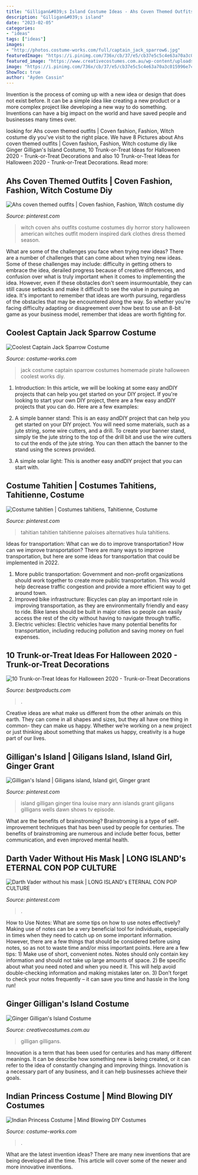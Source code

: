 ```yaml
---
title: "Gilligan&#039;s Island Costume Ideas - Ahs Coven Themed Outfits"
description: "Gilligan&#039;s island"
date: "2023-02-05"
categories:
- "ideas"
tags: ["ideas"]
images:
- "http://photos.costume-works.com/full/captain_jack_sparrow6.jpg"
featuredImage: "https://i.pinimg.com/736x/cb/37/e5/cb37e5c5c4e63a70a3c015996e7c08d3.jpg"
featured_image: "https://www.creativecostumes.com.au/wp-content/uploads/2017/03/ginger-768x1024.jpg"
image: "https://i.pinimg.com/736x/cb/37/e5/cb37e5c5c4e63a70a3c015996e7c08d3.jpg"
ShowToc: true
author: "Ayden Cassin"
---
```



Invention is the process of coming up with a new idea or design that does not exist before. It can be a simple idea like creating a new product or a more complex project like developing a new way to do something. Inventions can have a big impact on the world and have saved people and businesses many times over.

	

		
looking for Ahs coven themed outfits | Coven fashion, Fashion, Witch costume diy you've visit to the right place. We have 8 Pictures about Ahs coven themed outfits | Coven fashion, Fashion, Witch costume diy like Ginger Gilligan&#039;s Island Costume, 10 Trunk-or-Treat Ideas for Halloween 2020 - Trunk-or-Treat Decorations and also 10 Trunk-or-Treat Ideas for Halloween 2020 - Trunk-or-Treat Decorations. Read more:
		
    
## Ahs Coven Themed Outfits | Coven Fashion, Fashion, Witch Costume Diy

<img loading=lazy src="https://i.pinimg.com/736x/cb/37/e5/cb37e5c5c4e63a70a3c015996e7c08d3.jpg" onerror="this.onerror=null;this.src='https://tse4.mm.bing.net/th?id=OIP.7sNILKoVaCif2ucYpSq22AHaHa&amp;pid=15.1';" alt="Ahs coven themed outfits | Coven fashion, Fashion, Witch costume diy">

_Source: pinterest.com_

>witch coven ahs outfits costume costumes diy horror story halloween american witches outfit modern inspired dark clothes dress themed season. 

	

What are some of the challenges you face when trying new ideas?
There are a number of challenges that can come about when trying new ideas. Some of these challenges may include: difficulty in getting others to embrace the idea, derailed progress because of creative differences, and confusion over what is truly important when it comes to implementing the idea. However, even if these obstacles don't seem insurmountable, they can still cause setbacks and make it difficult to see the value in pursuing an idea. It's important to remember that ideas are worth pursuing, regardless of the obstacles that may be encountered along the way. So whether you're facing difficulty adapting or disagreement over how best to use an 8-bit game as your business model, remember that ideas are worth fighting for.

    
## Coolest Captain Jack Sparrow Costume

<img loading=lazy src="http://photos.costume-works.com/full/captain_jack_sparrow6.jpg" onerror="this.onerror=null;this.src='https://tse1.mm.bing.net/th?id=OIP.1eCs06-CKnVvq2u6CJM21wHaRU&amp;pid=15.1';" alt="Coolest Captain Jack Sparrow Costume">

_Source: costume-works.com_

>jack costume captain sparrow costumes homemade pirate halloween coolest works diy. 

	

1) Introduction: In this article, we will be looking at some easy andDIY projects that can help you get started on your DIY project.
If you're looking to start your own DIY project, there are a few easy andDIY projects that you can do. Here are a few examples:
1) A simple banner stand: This is an easy andDIY project that can help you get started on your DIY project. You will need some materials, such as a jute string, some wire cutters, and a drill. To create your banner stand, simply tie the jute string to the top of the drill bit and use the wire cutters to cut the ends of the jute string. You can then attach the banner to the stand using the screws provided.

2) A simple solar light: This is another easy andDIY project that you can start with.

    
## Costume Tahitien | Costumes Tahitiens, Tahitienne, Costume

<img loading=lazy src="https://i.pinimg.com/736x/2f/43/39/2f4339689819359faff859094c8eac1b.jpg" onerror="this.onerror=null;this.src='https://tse4.mm.bing.net/th?id=OIP.4QdxOM0pbqjvPRu2NdnM8gHaLJ&amp;pid=15.1';" alt="Costume tahitien | Costumes tahitiens, Tahitienne, Costume">

_Source: pinterest.com_

>tahitian tahitien tahitienne paloises alternatives hula tahitiens. 

	

Ideas for transportation: What can we do to improve transportation?
How can we improve transportation? 
There are many ways to improve transportation, but here are some ideas for transportation that could be implemented in 2022.

1. More public transportation: Government and non-profit organizations should work together to create more public transportation. This would help decrease traffic congestion and provide a more efficient way to get around town.
2. Improved bike infrastructure: Bicycles can play an important role in improving transportation, as they are environmentally friendly and easy to ride. Bike lanes should be built in major cities so people can easily access the rest of the city without having to navigate through traffic. 
3. Electric vehicles: Electric vehicles have many potential benefits for transportation, including reducing pollution and saving money on fuel expenses.

    
## 10 Trunk-or-Treat Ideas For Halloween 2020 - Trunk-or-Treat Decorations

<img loading=lazy src="https://hips.hearstapps.com/hmg-prod.s3.amazonaws.com/images/under-the-sea-trunk-or-treat-1598021979.jpg?crop=1xw:1xh;center,top&amp;resize=480:*" onerror="this.onerror=null;this.src='https://tse1.mm.bing.net/th?id=OIP.9HwRWnfDUABoDn20sfHMYQHaHa&amp;pid=15.1';" alt="10 Trunk-or-Treat Ideas for Halloween 2020 - Trunk-or-Treat Decorations">

_Source: bestproducts.com_

>. 

	

Creative ideas are what make us different from the other animals on this earth. They can come in all shapes and sizes, but they all have one thing in common- they can make us happy. Whether we’re working on a new project or just thinking about something that makes us happy, creativity is a huge part of our lives.

    
## Gilligan&#039;s Island | Giligans Island, Island Girl, Ginger Grant

<img loading=lazy src="https://i.pinimg.com/736x/d0/e6/3f/d0e63ffd4e9b15a6beeebf6b69c440ac.jpg" onerror="this.onerror=null;this.src='https://tse2.mm.bing.net/th?id=OIP.hO8H04tFKIheJnWUbDHJygHaFj&amp;pid=15.1';" alt="Gilligan&#039;s Island | Giligans island, Island girl, Ginger grant">

_Source: pinterest.com_

>island gilligan ginger tina louise mary ann islands grant giligans gilligans wells dawn shows tv episode. 

	

What are the benefits of brainstroming?
Brainstroming is a type of self-improvement techniques that has been used by people for centuries. The benefits of brainstroming are numerous and include better focus, better communication, and even improved mental health.

    
## Darth Vader Without His Mask | LONG ISLAND&#039;s ETERNAL CON POP CULTURE

<img loading=lazy src="https://i.pinimg.com/736x/83/a8/d9/83a8d9048c72eaf46c6b9f70b8c42b3e--darth-vader-island.jpg" onerror="this.onerror=null;this.src='https://tse1.mm.bing.net/th?id=OIP.dak_UM92G3YZebAd-NspNAHaJ3&amp;pid=15.1';" alt="Darth Vader without his mask | LONG ISLAND&#039;s ETERNAL CON POP CULTURE">

_Source: pinterest.com_

>. 

	

How to Use Notes: What are some tips on how to use notes effectively?
Making use of notes can be a very beneficial tool for individuals, especially in times when they need to catch up on some important information. However, there are a few things that should be considered before using notes, so as not to waste time and/or miss important points. Here are a few tips: 1) Make use of short, convenient notes. Notes should only contain key information and should not take up large amounts of space. 2) Be specific about what you need noted and when you need it. This will help avoid double-checking information and making mistakes later on. 3) Don’t forget to check your notes frequently – it can save you time and hassle in the long run!

    
## Ginger Gilligan&#039;s Island Costume

<img loading=lazy src="https://www.creativecostumes.com.au/wp-content/uploads/2017/03/ginger-768x1024.jpg" onerror="this.onerror=null;this.src='https://tse4.mm.bing.net/th?id=OIP.oZd7YYUwmnRzM1p95jG1XgHaJ4&amp;pid=15.1';" alt="Ginger Gilligan&#039;s Island Costume">

_Source: creativecostumes.com.au_

>gilligan gilligans. 

	

Innovation is a term that has been used for centuries and has many different meanings. It can be describe how something new is being created, or it can refer to the idea of constantly changing and improving things. Innovation is a necessary part of any business, and it can help businesses achieve their goals.

    
## Indian Princess Costume | Mind Blowing DIY Costumes

<img loading=lazy src="https://photos.costume-works.com/full/indian_princess6.jpg" onerror="this.onerror=null;this.src='https://tse4.mm.bing.net/th?id=OIP.LcapdtSThVc0j8De0YbTygHaLB&amp;pid=15.1';" alt="Indian Princess Costume | Mind Blowing DIY Costumes">

_Source: costume-works.com_

>. 

	

What are the latest invention ideas?
There are many new inventions that are being developed all the time. This article will cover some of the newer and more innovative inventions.

